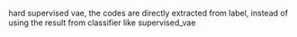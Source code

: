 hard supervised vae, the codes are directly extracted from label, instead of using the result from classifier like supervised_vae
